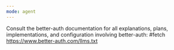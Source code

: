 ```yaml
---
mode: agent
---
```


Consult the better-auth documentation for all explanations, plans, implementations, and configuration involving better-auth: #fetch https://www.better-auth.com/llms.txt

